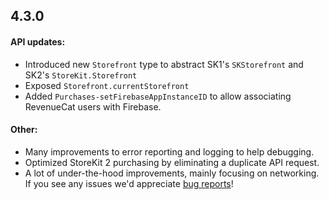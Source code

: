 ## 4.3.0

#### API updates:

- Introduced new `Storefront` type to abstract SK1's `SKStorefront` and SK2's `StoreKit.Storefront`
- Exposed `Storefront.currentStorefront`
- Added `Purchases-setFirebaseAppInstanceID` to allow associating RevenueCat users with Firebase.

#### Other:

- Many improvements to error reporting and logging to help debugging.
- Optimized StoreKit 2 purchasing by eliminating a duplicate API request.
- A lot of under-the-hood improvements, mainly focusing on networking. If you see any issues we'd appreciate [bug reports](https://github.com/RevenueCat/purchases-ios/issues/new?assignees=&labels=bug&template=bug_report.md&title=)!

